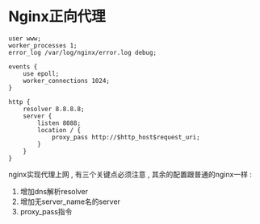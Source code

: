 # Nginx正向代理

```
user www;
worker_processes 1;
error_log /var/log/nginx/error.log debug;

events {
    use epoll;
    worker_connections 1024;
}

http {
    resolver 8.8.8.8;
    server {
        listen 8088;
        location / {
            proxy_pass http://$http_host$request_uri;
        }
    }
}
```

nginx实现代理上网 , 有三个关键点必须注意 , 其余的配置跟普通的nginx一样 :

1. 增加dns解析resolver
2. 增加无server\_name名的server
3. proxy\_pass指令



